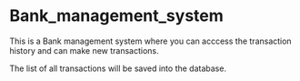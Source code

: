 # Bank_management_system

This is a Bank management system where you can acccess the transaction history and can make new transactions.

The list of all transactions will be saved into the database.
